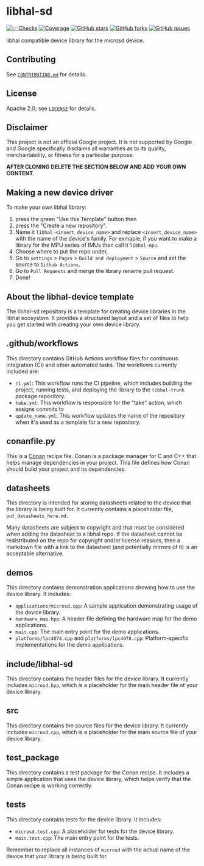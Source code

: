 # libhal-sd

[![✅ Checks](https://github.com/libhal/libhal-sd/actions/workflows/ci.yml/badge.svg)](https://github.com/libhal/libhal-sd/actions/workflows/ci.yml)
[![Coverage](https://libhal.github.io/libhal-sd/coverage/coverage.svg)](https://libhal.github.io/libhal-sd/coverage/)
[![GitHub stars](https://img.shields.io/github/stars/libhal/libhal-sd.svg)](https://github.com/libhal/libhal-sd/stargazers)
[![GitHub forks](https://img.shields.io/github/forks/libhal/libhal-sd.svg)](https://github.com/libhal/libhal-sd/network)
[![GitHub issues](https://img.shields.io/github/issues/libhal/libhal-sd.svg)](https://github.com/libhal/libhal-sd/issues)

libhal compatible device library for the microsd device.

## Contributing

See [`CONTRIBUTING.md`](CONTRIBUTING.md) for details.

## License

Apache 2.0; see [`LICENSE`](LICENSE) for details.

## Disclaimer

This project is not an official Google project. It is not supported by
Google and Google specifically disclaims all warranties as to its quality,
merchantability, or fitness for a particular purpose.

**AFTER CLONING DELETE THE SECTION BELOW AND ADD YOUR OWN CONTENT**.

## Making a new device driver

To make your own libhal library:

1. press the green "Use this Template" button then
2. press the "Create a new repository".
3. Name it `libhal-<insert_device_name>` and replace `<insert_device_name>` with
  the name of the device's family. For exmaple, if you want to make a library
  for the MPU series of IMUs then call it `libhal-mpu`.
4. Choose where to put the repo under,
5. Go to `settings` > `Pages` > `Build and deployment` > `Source` and set the
  source to `Github Actions`.
6. Go to `Pull Requests` and merge the library rename pull request.
7. Done!

## About the libhal-device template

The libhal-sd repository is a template for creating device libraries in
the libhal ecosystem. It provides a structured layout and a set of files to help
you get started with creating your own device library.

## .github/workflows

This directory contains GitHub Actions workflow files for continuous integration
(CI) and other automated tasks. The workflows currently included are:

- `ci.yml`: This workflow runs the CI pipeline, which includes
  building the project, running tests, and deploying the library to the
  `libhal-trunk` package repository.
- `take.yml`: This workflow is responsible for the "take" action, which assigns
  commits to
- `update_name.yml`: This workflow updates the name of the repository when it's
  used as a template for a new repository.

## conanfile.py

This is a [Conan](https://conan.io/) recipe file. Conan is a package manager for
C and C++ that helps manage dependencies in your project. This file defines how
Conan should build your project and its dependencies.

## datasheets

This directory is intended for storing datasheets related to the device that the
library is being built for. It currently contains a placeholder file,
`put_datasheets_here.md`.

Many datasheets are subject to copyright and that must be considered when adding
the datasheet to a libhal repo. If the datasheet cannot be redistributed on the
repo for copyright and/or license reasons, then a markdown file with a link to
the datasheet (and potentially mirrors of it) is an acceptable alternative.

## demos

This directory contains demonstration applications showing how to use the device
library. It includes:

- `applications/microsd.cpp`: A sample application demonstrating usage of the
  device library.
- `hardware_map.hpp`: A header file defining the hardware map for the demo
  applications.
- `main.cpp`: The main entry point for the demo applications.
- `platforms/lpc4074.cpp` and `platforms/lpc4078.cpp`: Platform-specific
  implementations for the demo applications.

## include/libhal-sd

This directory contains the header files for the device library. It currently
includes `microsd.hpp`, which is a placeholder for the main header file of
your device library.

## src

This directory contains the source files for the device library. It currently
includes `microsd.cpp`, which is a placeholder for the main source file of
your device library.

## test_package

This directory contains a test package for the Conan recipe. It includes a
simple application that uses the device library, which helps verify that the
Conan recipe is working correctly.

## tests

This directory contains tests for the device library. It includes:

- `microsd.test.cpp`: A placeholder for tests for the device library.
- `main.test.cpp`: The main entry point for the tests.

Remember to replace all instances of `microsd` with the actual name of the
device that your library is being built for.
